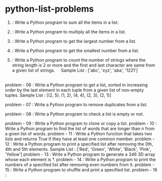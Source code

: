 # python-list-problems

01. : Write a Python program to sum all the items in a list.

02. : Write a Python program to multiply all the items in a list.

03. : Write a Python program to get the largest number from a list.

04. : Write a Python program to get the smallest number from a list.

05. : Write a Python program to count the number of strings where the string length is 2 or more and the first and last character are same from a given list of strings. &nbsp;&nbsp;&nbsp;
Sample List : ['abc', 'xyz', 'aba', '1221']

<br>problem - 06 : Write a Python program to get a list, sorted in increasing order by the last
                   element in each tuple from a given list of non-empty tuples.
Sample List : [(2, 5), (1, 2), (4, 4), (2, 3), (2, 1)]</br>


problem - 07 : Write a Python program to remove duplicates from a list.

problem - 08 : Write a Python program to check a list is empty or not.

problem - 09 : Write a Python program to clone or copy a list.
problem - 10 : Write a Python program to find the list of words that are longer than n from a
given list of words.
problem - 11 : Write a Python function that takes two lists and returns True if they have at
least one common member.
problem - 12 : Write a Python program to print a specified list after removing the 0th, 4th and
5th elements.
Sample List : ['Red', 'Green', 'White', 'Black', 'Pink', 'Yellow']
problem - 13 : Write a Python program to generate a 3*4*6 3D array whose each element is
*.
problem - 14 : Write a Python program to print the numbers of a specified list after removing
even numbers from it.
problem - 15 : Write a Python program to shuffle and print a specified list.
problem - 16 : 
